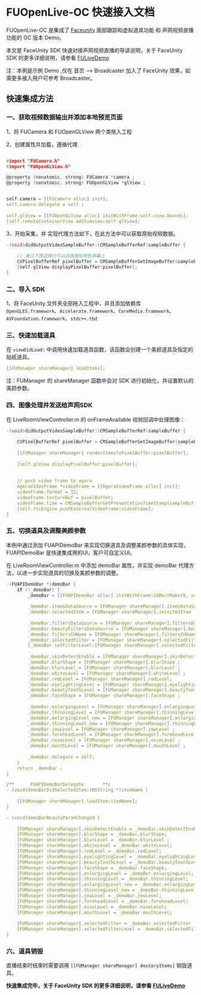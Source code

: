 # FUOpenLive-OC 快速接入文档

FUOpenLive-OC 是集成了 [Faceunity](https://github.com/Faceunity/FULiveDemo/tree/dev) 面部跟踪和虚拟道具功能 和 声网视频直播 功能的 OC 版本 Demo。

本文是 FaceUnity SDK 快速对接声网视频直播的导读说明，关于 FaceUnity SDK 的更多详细说明，请参看 [FULiveDemo](https://github.com/Faceunity/FULiveDemo/tree/dev)

注：本例是示例 Demo ,仅在 首页 --> Broadcaster 加入了 FaceUnity 效果，如需更多接入用户可参考 Broadcaster。


## 快速集成方法

### 一、获取视频数据输出并添加本地预览页面

1、将 FUCamera 和 FUOpenGLView 两个类拖入工程

2、创建属性并加载，遵循代理

```C

#import "FUCamera.h"
#import "FUOpenGLView.h"

@property (nonatomic, strong) FUCamera *camera ;
@property (nonatomic, strong) FUOpenGLView *glView ;


self.camera = [[FUCamera alloc] init];
self.camera.delegate = self ;
    
self.glView = [[FUOpenGLView alloc] initWithFrame:self.view.bounds];
[self.remoteContainerView addSubview:self.glView];
```

3、开始采集，并 实现代理方法如下，在此方法中可以获取原始视频数据。

```C
-(void)didOutputVideoSampleBuffer:(CMSampleBufferRef)sampleBuffer {
    
    // 通过下面这两行可以将画面绘制到屏幕上
    CVPixelBufferRef pixelBuffer = CMSampleBufferGetImageBuffer(sampleBuffer) ;
    [self.glView displayPixelBuffer:pixelBuffer];
}
```

### 二、导入 SDK

1、将 FaceUnity 文件夹全部拖入工程中，并且添加依赖库 `OpenGLES.framework`、`Accelerate.framework`、`CoreMedia.framework`、`AVFoundation.framework`、`stdc++.tbd`



### 三、快速加载道具

在 `viewDidLoad:` 中调用快速加载道具函数，该函数会创建一个美颜道具及指定的贴纸道具。

```c
[[FUManager shareManager] loadItems];
```

注：FUManager 的 shareManager 函数中会对 SDK 进行初始化，并设置默认的美颜参数。

### 四、图像处理并发送给声网SDK

在 LiveRoomViewController.m 的 onFrameAvailable 视频回调中处理图像：

```c
-(void)didOutputVideoSampleBuffer:(CMSampleBufferRef)sampleBuffer {
    
    CVPixelBufferRef pixelBuffer = CMSampleBufferGetImageBuffer(sampleBuffer) ;
    
    [[FUManager shareManager] renderItemsToPixelBuffer:pixelBuffer];
    
    [self.glView displayPixelBuffer:pixelBuffer];
    
    
    // push video frame to agora
    AgoraVideoFrame *videoFrame = [[AgoraVideoFrame alloc] init];
    videoFrame.format = 12;
    videoFrame.textureBuf = pixelBuffer;
    videoFrame.time = CMSampleBufferGetPresentationTimeStamp(sampleBuffer);
    [self.rtcEngine pushExternalVideoFrame:videoFrame];
}
```

### 五、切换道具及调整美颜参数

本例中通过添加 FUAPIDemoBar 来实现切换道具及调整美颜参数的具体实现，FUAPIDemoBar 是快速集成用的UI，客户可自定义UI。

在 LiveRoomViewController.m  中添加 demoBar 属性，并实现 demoBar 代理方法，以进一步实现道具的切换及美颜参数的调整。

```C
-(FUAPIDemoBar *)demoBar {
    if (!_demoBar) {
        _demoBar = [[FUAPIDemoBar alloc] initWithFrame:CGRectMake(0, self.view.frame.size.height - 180, self.view.frame.size.width, 164)];
        
        _demoBar.itemsDataSource = [FUManager shareManager].itemsDataSource;
        _demoBar.selectedItem = [FUManager shareManager].selectedItem ;
        
        _demoBar.filtersDataSource = [FUManager shareManager].filtersDataSource ;
        _demoBar.beautyFiltersDataSource = [FUManager shareManager].beautyFiltersDataSource ;
        _demoBar.filtersCHName = [FUManager shareManager].filtersCHName ;
        _demoBar.selectedFilter = [FUManager shareManager].selectedFilter ;
        [_demoBar setFilterLevel:[FUManager shareManager].selectedFilterLevel forFilter:[FUManager shareManager].selectedFilter] ;
        
        _demoBar.skinDetectEnable = [FUManager shareManager].skinDetectEnable;
        _demoBar.blurShape = [FUManager shareManager].blurShape ;
        _demoBar.blurLevel = [FUManager shareManager].blurLevel ;
        _demoBar.whiteLevel = [FUManager shareManager].whiteLevel ;
        _demoBar.redLevel = [FUManager shareManager].redLevel;
        _demoBar.eyelightingLevel = [FUManager shareManager].eyelightingLevel ;
        _demoBar.beautyToothLevel = [FUManager shareManager].beautyToothLevel ;
        _demoBar.faceShape = [FUManager shareManager].faceShape ;
        
        _demoBar.enlargingLevel = [FUManager shareManager].enlargingLevel ;
        _demoBar.thinningLevel = [FUManager shareManager].thinningLevel ;
        _demoBar.enlargingLevel_new = [FUManager shareManager].enlargingLevel_new ;
        _demoBar.thinningLevel_new = [FUManager shareManager].thinningLevel_new ;
        _demoBar.jewLevel = [FUManager shareManager].jewLevel ;
        _demoBar.foreheadLevel = [FUManager shareManager].foreheadLevel ;
        _demoBar.noseLevel = [FUManager shareManager].noseLevel ;
        _demoBar.mouthLevel = [FUManager shareManager].mouthLevel ;
        
        _demoBar.delegate = self;
    }
    return _demoBar ;
}

/**      FUAPIDemoBarDelegate       **/
- (void)demoBarDidSelectedItem:(NSString *)itemName {
    
    [[FUManager shareManager] loadItem:itemName];
}

- (void)demoBarBeautyParamChanged {
    
    [FUManager shareManager].skinDetectEnable = _demoBar.skinDetectEnable;
    [FUManager shareManager].blurShape = _demoBar.blurShape;
    [FUManager shareManager].blurLevel = _demoBar.blurLevel ;
    [FUManager shareManager].whiteLevel = _demoBar.whiteLevel;
    [FUManager shareManager].redLevel = _demoBar.redLevel;
    [FUManager shareManager].eyelightingLevel = _demoBar.eyelightingLevel;
    [FUManager shareManager].beautyToothLevel = _demoBar.beautyToothLevel;
    [FUManager shareManager].faceShape = _demoBar.faceShape;
    [FUManager shareManager].enlargingLevel = _demoBar.enlargingLevel;
    [FUManager shareManager].thinningLevel = _demoBar.thinningLevel;
    [FUManager shareManager].enlargingLevel_new = _demoBar.enlargingLevel_new;
    [FUManager shareManager].thinningLevel_new = _demoBar.thinningLevel_new;
    [FUManager shareManager].jewLevel = _demoBar.jewLevel;
    [FUManager shareManager].foreheadLevel = _demoBar.foreheadLevel;
    [FUManager shareManager].noseLevel = _demoBar.noseLevel;
    [FUManager shareManager].mouthLevel = _demoBar.mouthLevel;
    
    [FUManager shareManager].selectedFilter = _demoBar.selectedFilter ;
    [FUManager shareManager].selectedFilterLevel = _demoBar.selectedFilterLevel;
}
```



### 六、道具销毁

直播结束时结束时需要调用 `[[FUManager shareManager] destoryItems]`  销毁道具。



**快速集成完毕，关于 FaceUnity SDK 的更多详细说明，请参看 [FULiveDemo](https://github.com/Faceunity/FULiveDemo/tree/dev)**